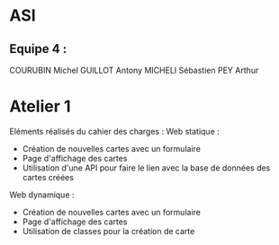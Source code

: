 # ASI

## Equipe 4 :
COURUBIN Michel
GUILLOT Antony
MICHELI Sébastien
PEY Arthur

# Atelier 1

Eléments réalisés du cahier des charges :
Web statique :
- Création de nouvelles cartes avec un formulaire 
- Page d'affichage des cartes
- Utilisation d'une API pour faire le lien avec la base de données des cartes créées

Web dynamique :
- Création de nouvelles cartes avec un formulaire 
- Page d'affichage des cartes
- Utilisation de classes pour la création de carte
